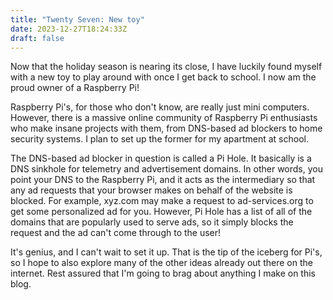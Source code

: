 ```yaml
---
title: "Twenty Seven: New toy"
date: 2023-12-27T18:24:33Z
draft: false
---
```

Now that the holiday season is nearing its close, I have luckily found myself with a new toy to play around with once I get back to school. I now am the proud owner of a Raspberry Pi!

Raspberry Pi's, for those who don't know, are really just mini computers. However, there is a massive online community of Raspberry Pi enthusiasts who make insane projects with them, from DNS-based ad blockers to home security systems. I plan to set up the former for my apartment at school.

The DNS-based ad blocker in question is called a Pi Hole. It basically is a DNS sinkhole for telemetry and advertisement domains. In other words, you point your DNS to the Raspberry Pi, and it acts as the intermediary so that any ad requests that your browser makes on behalf of the website is blocked. For example, xyz.com may make a request to ad-services.org to get some personalized ad for you. However, Pi Hole has a list of all of the domains that are popularly used to serve ads, so it simply blocks the request and the ad can't come through to the user!

It's genius, and I can't wait to set it up. That is the tip of the iceberg for Pi's, so I hope to also explore many of the other ideas already out there on the internet. Rest assured that I'm going to brag about anything I make on this blog.
